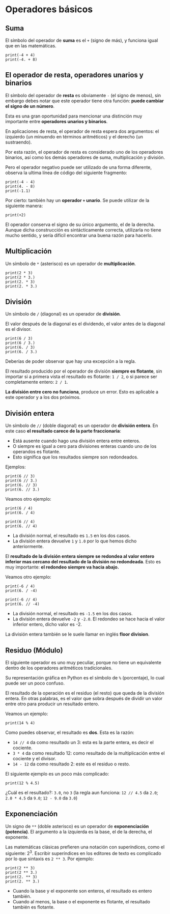 # Operadores básicos

## Suma

El símbolo del operador de **suma** es el `+` (signo de más), y funciona igual que en las matemáticas.

```
print(-4 + 4)
print(-4. + 8)
```

## El operador de resta, operadores unarios y binarios

El símbolo del operador de **resta** es obviamente `-` (el signo de menos), sin embargo debes notar que este operador tiene otra función: **puede cambiar el signo de un número**.

Esta es una gran oportunidad para mencionar una distinción muy importante entre **operadores unarios y binarios**.

En aplicaciones de resta, el operador de resta espera dos argumentos: el izquierdo (un minuendo en términos aritméticos) y el derecho (un sustraendo).

Por esta razón, el operador de resta es considerado uno de los operadores binarios, así como los demás operadores de suma, multiplicación y división.

Pero el operador negativo puede ser utilizado de una forma diferente, observa la ultima línea de código del siguiente fragmento:

```
print(-4 - 4)
print(4. - 8)
print(-1.1)
```

Por cierto: también hay un **operador `+` unario**. Se puede utilizar de la siguiente manera:

```
print(+2)
```

El operador conserva el signo de su único argumento, el de la derecha. Aunque dicha construcción es sintácticamente correcta, utilizarla no tiene mucho sentido, y sería difícil encontrar una buena razón para hacerlo.

## Multiplicación

Un símbolo de `*` (asterisco) es un operador de **multiplicación**.

```
print(2 * 3)
print(2 * 3.)
print(2. * 3)
print(2. * 3.)
```

## División

Un símbolo de `/` (diagonal) es un operador de **división**.

El valor después de la diagonal es el dividendo, el valor antes de la diagonal es el divisor.



```
print(6 / 3)
print(6 / 3.)
print(6. / 3)
print(6. / 3.)
```

Deberías de poder observar que hay una excepción a la regla.

El resultado producido por el operador de división **siempre es flotante**, sin importar si a primera vista el resultado es flotante: `1 / 2`, o si parece ser completamente entero: `2 / 1`.

**La división entre cero no funciona**, produce un error. Esto es aplicable a este operador y a los dos próximos.

## División entera

Un símbolo de `//` (doble diagonal) es un operador de **división entera**. En este caso **el resultado carece de la parte fraccionaria**:
* Está ausente cuando hago una división entera entre enteros. 
* O siempre es igual a cero para divisiones enteras cuando uno de los operandos es flotante. 
* Esto significa que los resultados siempre son redondeados.

Ejemplos:

```
print(6 // 3)
print(6 // 3.)
print(6. // 3)
print(6. // 3.)
```

Veamos otro ejemplo:

```
print(6 / 4)
print(6. / 4)

print(6 // 4)
print(6. // 4)
```

* La división normal, el resultado es `1.5` en los dos casos.
* La división entera devuelve `1` y `1.0` por lo que hemos dicho anteriormente.

El **resultado de la división entera siempre se redondea al valor entero inferior mas cercano del resultado de la división no redondeada**. Esto es muy importante: **el redondeo siempre va hacia abajo.**

Veamos otro ejemplo:

```
print(-6 / 4)
print(6. / -4)

print(-6 // 4)
print(6. // -4)
```

* La división normal, el resultado es `-1.5` en los dos casos.
* La división entera devuelve `-2` y `-2.0`. El redondeo se hace hacia el valor inferior entero, dicho valor es -2.

La división entera también se le suele llamar en inglés **floor division**.

## Residuo (Módulo)

El siguiente operador es uno muy peculiar, porque no tiene un equivalente dentro de los operadores aritméticos tradicionales.

Su representación gráfica en Python es el símbolo de `%` (porcentaje), lo cual puede ser un poco confuso.

El resultado de la operación es el residuo (el resto) que queda de la división entera. En otras palabras, es el valor que sobra después de dividir un valor entre otro para producir un resultado entero.


Veamos un ejemplo:

```
print(14 % 4)
```

Como puedes observar, el resultado es **dos**. Esta es la razón:

* `14 // 4` da como resultado un 3: esta es la parte entera, es decir el cociente.
* `3 * 4` da como resultado 12: como resultado de la multiplicación entre el cociente y el divisor.
* `14 - 12` da como resultado 2: este es el residuo o resto.


El siguiente ejemplo es un poco más complicado:

```
print(12 % 4.5)
```

¿Cuál es el resultado?: `3.0`, no `3` (la regla aun funciona: `12 // 4.5` da `2.0`; `2.0 * 4.5` da `9.0`; `12 - 9.0` da `3.0`)

## Exponenciación

Un signo de `**` (doble asterisco) es un operador de **exponenciación (potencia)**. El argumento a la izquierda es la base, el de la derecha, el exponente.

Las matemáticas clásicas prefieren una notación con superíndices, como el siguiente: 2<sup>3</sup>. Escribir superíndices en los editores de texto es complicado por lo que sintaxis es `2 ** 3`. Por ejemplo:

```
print(2 ** 3)
print(2 ** 3.)
print(2. ** 3)
print(2. ** 3.)
```

* Cuando la base y el exponente son enteros, el resultado es entero también.
* Cuando al menos, la base o el exponente es flotante, el resultado también es flotante.


    